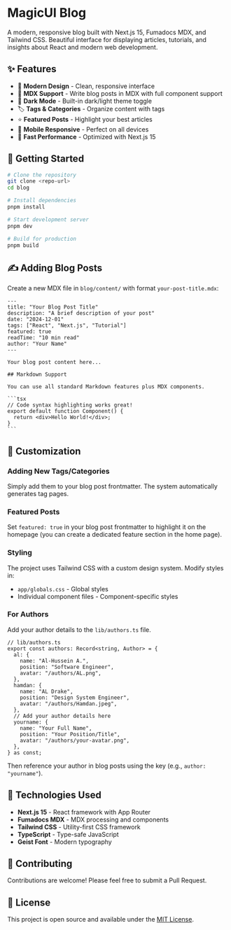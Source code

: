 # MagicUI Blog

A modern, responsive blog built with Next.js 15, Fumadocs MDX, and Tailwind CSS. Beautiful interface for displaying articles, tutorials, and insights about React and modern web development.

## ✨ Features

- 🎨 **Modern Design** - Clean, responsive interface
- 📝 **MDX Support** - Write blog posts in MDX with full component support
- 🌙 **Dark Mode** - Built-in dark/light theme toggle
- 🏷️ **Tags & Categories** - Organize content with tags
- ⭐ **Featured Posts** - Highlight your best articles
- 📱 **Mobile Responsive** - Perfect on all devices
- 🚀 **Fast Performance** - Optimized with Next.js 15

## 🚀 Getting Started

```bash
# Clone the repository
git clone <repo-url>
cd blog

# Install dependencies
pnpm install

# Start development server
pnpm dev

# Build for production
pnpm build
```

## ✍️ Adding Blog Posts

Create a new MDX file in `blog/content/` with format `your-post-title.mdx`:

````mdx
---
title: "Your Blog Post Title"
description: "A brief description of your post"
date: "2024-12-01"
tags: ["React", "Next.js", "Tutorial"]
featured: true
readTime: "10 min read"
author: "Your Name"
---

Your blog post content here...

## Markdown Support

You can use all standard Markdown features plus MDX components.

```tsx
// Code syntax highlighting works great!
export default function Component() {
  return <div>Hello World!</div>;
}
```
````

## 🎨 Customization

### Adding New Tags/Categories

Simply add them to your blog post frontmatter. The system automatically generates tag pages.

### Featured Posts

Set `featured: true` in your blog post frontmatter to highlight it on the homepage (you can create a dedicated feature section in the home page).

### Styling

The project uses Tailwind CSS with a custom design system. Modify styles in:

- `app/globals.css` - Global styles
- Individual component files - Component-specific styles

### For Authors

Add your author details to the `lib/authors.ts` file.

```tsx
// lib/authors.ts
export const authors: Record<string, Author> = {
  al: {
    name: "Al-Hussein A.",
    position: "Software Engineer",
    avatar: "/authors/AL.png",
  },
  hamdan: {
    name: "AL Drake",
    position: "Design System Engineer",
    avatar: "/authors/Hamdan.jpeg",
  },
  // Add your author details here
  yourname: {
    name: "Your Full Name",
    position: "Your Position/Title",
    avatar: "/authors/your-avatar.png",
  },
} as const;
```

Then reference your author in blog posts using the key (e.g., `author: "yourname"`).

## 📖 Technologies Used

- **Next.js 15** - React framework with App Router
- **Fumadocs MDX** - MDX processing and components
- **Tailwind CSS** - Utility-first CSS framework
- **TypeScript** - Type-safe JavaScript
- **Geist Font** - Modern typography

## 🤝 Contributing

Contributions are welcome! Please feel free to submit a Pull Request.

## 📄 License

This project is open source and available under the [MIT License](LICENSE).
